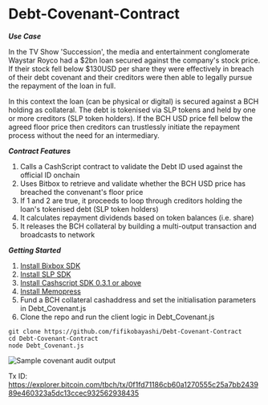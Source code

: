 # Debt-Covenant-Contract

***Use Case***

In the TV Show 'Succession', the media and entertainment conglomerate Waystar Royco had a $2bn loan secured against the company's stock price. If their stock fell below $130USD per share they were effectively in breach of their debt covenant and their creditors were then able to legally pursue the repayment of the loan in full.

In this context the loan (can be physical or digital) is secured against a BCH holding as collateral. The debt is tokenised via SLP tokens and held by one or more creditors (SLP token holders). If the BCH USD price fell below the agreed floor price then creditors can trustlessly initiate the repayment process without the need for an intermediary.


***Contract Features***
1. Calls a CashScript contract to validate the Debt ID used against the official ID onchain
2. Uses Bitbox to retrieve and validate whether the BCH USD price has breached the convenant's floor price
3. If 1 and 2 are true, it proceeds to loop through creditors holding the loan's tokenised debt (SLP token holders)
4. It calculates repayment dividends based on token balances (i.e. share) 
5. It releases the BCH collateral by building a multi-output transaction and broadcasts to network 

***Getting Started***
1. [Install Bixbox SDK](https://developer.bitcoin.com/bitbox/docs/getting-started)
2. [Install SLP SDK](https://github.com/Bitcoin-com/slp-sdk)
3. [Install Cashscript SDK 0.3.1 or above](https://developer.bitcoin.com/cashscript/docs/getting-started)
4. [Install Memopress](https://developer.bitcoin.com/tutorials/memopress/)
5. Fund a BCH collateral cashaddress and set the initialisation parameters in Debt_Covenant.js
6. Clone the repo and run the client logic in Debt_Covenant.js
~~~
git clone https://github.com/fifikobayashi/Debt-Covenant-Contract
cd Debt-Covenant-Contract
node Debt_Covenant.js
~~~



![Sample covenant audit output](https://raw.githubusercontent.com/fifikobayashi/SLP-Dividend-Contract/master/Screenshots/SLP%20Dividend%20v0.1%20-%202020-01-22.PNG)

Tx ID:
https://explorer.bitcoin.com/tbch/tx/0f1fd71186cb60a1270555c25a7bb243989e460323a5dc13ccec932562938435
